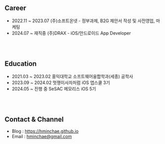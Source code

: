 ## Career
- 2022.11 ~ 2023.07 (주)소프트온넷 - 정부과제, B2G 제안서 작성 및 사전영업, 마케팅
- 2024.07 ~ 재직중 (주)DRAX - iOS/안드로이드 App Developer

<br><br>

## Education
- 2021.03 ~ 2023.02 홍익대학교 소프트웨어융합학과(세종) 공학사
- 2023.09 ~ 2024.02 멋쟁이사자처럼 iOS 앱스쿨 3기
- 2024.05 ~ 진행 중 SeSAC 메모리스 iOS 5기


<br><br>

## Contact & Channel
- Blog : https://hminchae.github.io
- Email : hminchae@gmail.com
